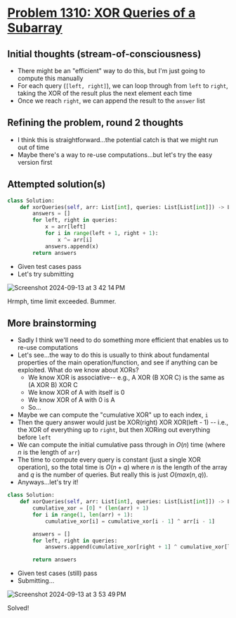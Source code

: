 # [Problem 1310: XOR Queries of a Subarray](https://leetcode.com/problems/xor-queries-of-a-subarray/description/?envType=daily-question)

## Initial thoughts (stream-of-consciousness)
- There might be an "efficient" way to do this, but I'm just going to compute this manually
- For each query (`[left, right]`), we can loop through from `left` to `right`, taking the XOR of the result plus the next element each time
- Once we reach `right`, we can append the result to the `answer` list

## Refining the problem, round 2 thoughts
- I think this is straightforward...the potential catch is that we might run out of time
- Maybe there's a way to re-use computations...but let's try the easy version first

## Attempted solution(s)
```python
class Solution:
    def xorQueries(self, arr: List[int], queries: List[List[int]]) -> List[int]:
        answers = []
        for left, right in queries:
            x = arr[left]
            for i in range(left + 1, right + 1):
                x ^= arr[i]
            answers.append(x)
        return answers
```
- Given test cases pass
- Let's try submitting

![Screenshot 2024-09-13 at 3 42 14 PM](https://github.com/user-attachments/assets/6fdca782-a782-47ec-9501-d03202fbfbc0)

Hrmph, time limit exceeded.  Bummer.

## More brainstorming
- Sadly I think we'll need to do something more efficient that enables us to re-use computations
- Let's see...the way to do this is usually to think about fundamental properties of the main operation/function, and see if anything can be exploited.  What do we know about XORs?
    - We know XOR is associative-- e.g., A XOR (B XOR C) is the same as (A XOR B) XOR C
    - We know XOR of A with itself is 0
    - We know XOR of A with 0 is A
    - So...
- Maybe we can compute the "cumulative XOR" up to each index, `i`
- Then the query answer would just be XOR(right) XOR XOR(left - 1) -- i.e., the XOR of everything up to `right`, but then XORing out everything before `left`
- We can compute the initial cumulative pass through in $O(n)$ time (where $n$ is the length of `arr`)
- The time to compute every query is constant (just a single XOR operation), so the total time is $O(n + q)$ where $n$ is the length of the array and $q$ is the number of queries.  But really this is just $O(max(n, q))$.
- Anyways...let's try it!
```python
class Solution:
    def xorQueries(self, arr: List[int], queries: List[List[int]]) -> List[int]:
        cumulative_xor = [0] * (len(arr) + 1)
        for i in range(1, len(arr) + 1):
            cumulative_xor[i] = cumulative_xor[i - 1] ^ arr[i - 1]

        answers = []
        for left, right in queries:
            answers.append(cumulative_xor[right + 1] ^ cumulative_xor[left])

        return answers
```
- Given test cases (still) pass
- Submitting...

![Screenshot 2024-09-13 at 3 53 49 PM](https://github.com/user-attachments/assets/7204f56c-02ce-4f46-9156-bff544da656b)

Solved!
